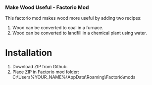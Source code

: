 ### Make Wood Useful - Factorio Mod
This factorio mod makes wood more useful by adding two recipes:

1. Wood can be converted to coal in a furnace.
2. Wood can be converted to landfill in a chemical plant using water.

# Installation
1. Download ZIP from Github.
2. Place ZIP in Factorio mod folder: C:\Users\%YOUR_NAME%\AppData\Roaming\Factorio\mods